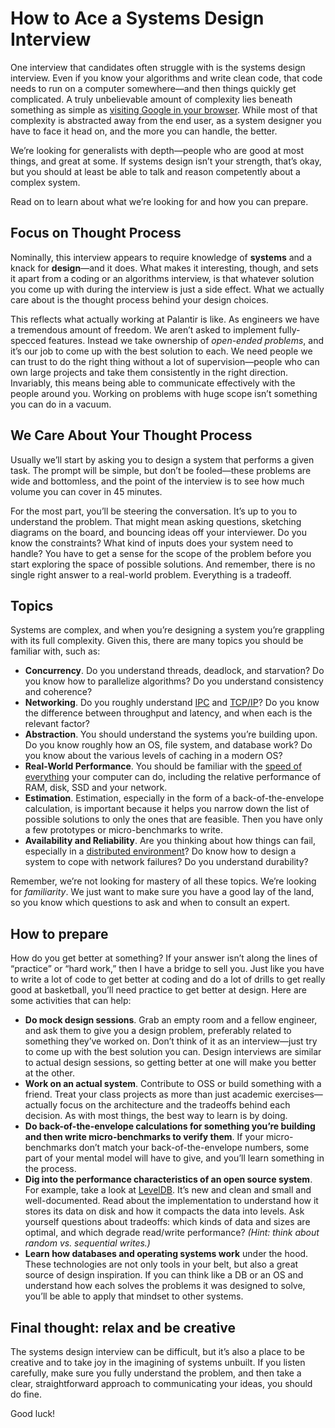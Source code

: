 How to Ace a Systems Design Interview
=====================================

One interview that candidates often struggle with is the systems design interview. Even if you know your algorithms and write clean code, that code needs to run on a computer somewhere—and then things quickly get complicated. A truly unbelievable amount of complexity lies beneath something as simple as [visiting Google in your browser](https://plus.google.com/112218872649456413744/posts/dfydM2Cnepe). While most of that complexity is abstracted away from the end user, as a system designer you have to face it head on, and the more you can handle, the better.

We’re looking for generalists with depth—people who are good at most things, and great at some. If systems design isn’t your strength, that’s okay, but you should at least be able to talk and reason competently about a complex system.

Read on to learn about what we’re looking for and how you can prepare.

Focus on Thought Process
------------------------

Nominally, this interview appears to require knowledge of **systems** and a knack for **design**—and it does. What makes it interesting, though, and sets it apart from a coding or an algorithms interview, is that whatever solution you come up with during the interview is just a side effect. What we actually care about is the thought process behind your design choices.

This reflects what actually working at Palantir is like. As engineers we have a tremendous amount of freedom. We aren’t asked to implement fully-specced features. Instead we take ownership of _open-ended problems_, and it’s our job to come up with the best solution to each. We need people we can trust to do the right thing without a lot of supervision—people who can own large projects and take them consistently in the right direction. Invariably, this means being able to communicate effectively with the people around you. Working on problems with huge scope isn’t something you can do in a vacuum.

We Care About Your Thought Process
----------------------------------

Usually we’ll start by asking you to design a system that performs a given task. The prompt will be simple, but don’t be fooled—these problems are wide and bottomless, and the point of the interview is to see how much volume you can cover in 45 minutes.

For the most part, you’ll be steering the conversation. It’s up to you to understand the problem. That might mean asking questions, sketching diagrams on the board, and bouncing ideas off your interviewer. Do you know the constraints? What kind of inputs does your system need to handle? You have to get a sense for the scope of the problem before you start exploring the space of possible solutions. And remember, there is no single right answer to a real-world problem. Everything is a tradeoff.

Topics
------

Systems are complex, and when you’re designing a system you’re grappling with its full complexity. Given this, there are many topics you should be familiar with, such as:

*   **Concurrency**. Do you understand threads, deadlock, and starvation? Do you know how to parallelize algorithms? Do you understand consistency and coherence?
*   **Networking**. Do you roughly understand [IPC](https://secure.wikimedia.org/wikipedia/en/wiki/Inter-process_communication) and [TCP/IP](https://secure.wikimedia.org/wikipedia/en/wiki/Internet_Protocol_Suite)? Do you know the difference between throughput and latency, and when each is the relevant factor?
*   **Abstraction**. You should understand the systems you’re building upon. Do you know roughly how an OS, file system, and database work? Do you know about the various levels of caching in a modern OS?
*   **Real-World Performance**. You should be familiar with the [speed of everything](http://everythingisdata.wordpress.com/2009/10/17/numbers-everyone-should-know/) your computer can do, including the relative performance of RAM, disk, SSD and your network.
*   **Estimation**. Estimation, especially in the form of a back-of-the-envelope calculation, is important because it helps you narrow down the list of possible solutions to only the ones that are feasible. Then you have only a few prototypes or micro-benchmarks to write.
*   **Availability and Reliability**. Are you thinking about how things can fail, especially in a [distributed environment](https://secure.wikimedia.org/wikipedia/en/wiki/Fallacies_of_Distributed_Computing)? Do know how to design a system to cope with network failures? Do you understand durability?

Remember, we’re not looking for mastery of all these topics. We’re looking for _familiarity_. We just want to make sure you have a good lay of the land, so you know which questions to ask and when to consult an expert.

How to prepare
--------------

How do you get better at something? If your answer isn’t along the lines of “practice” or “hard work,” then I have a bridge to sell you. Just like you have to write a lot of code to get better at coding and do a lot of drills to get really good at basketball, you’ll need practice to get better at design. Here are some activities that can help:

*   **Do mock design sessions**. Grab an empty room and a fellow engineer, and ask them to give you a design problem, preferably related to something they’ve worked on. Don’t think of it as an interview—just try to come up with the best solution you can. Design interviews are similar to actual design sessions, so getting better at one will make you better at the other.
*   **Work on an actual system**. Contribute to OSS or build something with a friend. Treat your class projects as more than just academic exercises—actually focus on the architecture and the tradeoffs behind each decision. As with most things, the best way to learn is by doing.
*   **Do back-of-the-envelope calculations for something you’re building and then write micro-benchmarks to verify them**. If your micro-benchmarks don’t match your back-of-the-envelope numbers, some part of your mental model will have to give, and you’ll learn something in the process.
*   **Dig into the performance characteristics of an open source system**. For example, take a look at [LevelDB](https://code.google.com/p/leveldb/). It’s new and clean and small and well-documented. Read about the implementation to understand how it stores its data on disk and how it compacts the data into levels. Ask yourself questions about tradeoffs: which kinds of data and sizes are optimal, and which degrade read/write performance? _(Hint: think about random vs. sequential writes.)_
*   **Learn how databases and operating systems work** under the hood. These technologies are not only tools in your belt, but also a great source of design inspiration. If you can think like a DB or an OS and understand how each solves the problems it was designed to solve, you’ll be able to apply that mindset to other systems.

Final thought: relax and be creative
------------------------------------

The systems design interview can be difficult, but it’s also a place to be creative and to take joy in the imagining of systems unbuilt. If you listen carefully, make sure you fully understand the problem, and then take a clear, straightforward approach to communicating your ideas, you should do fine.

Good luck!
